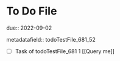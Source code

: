 # To Do File

due:: 2022-09-02

metadatafield:: todoTestFile_681_52

- [ ] Task of todoTestFile_681 1 [[Query me]]
